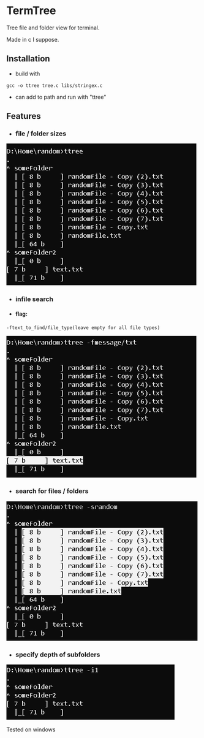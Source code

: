 # TermTree
Tree file and folder view for terminal.

Made in c I suppose. 

## Installation
* build with 
```
gcc -o ttree tree.c libs/stringex.c
```
* can add to path and run with "ttree"

## Features
* ### file / folder sizes

![Alt text](https://github.com/bendikMichal/termtree/blob/images/ttree01.PNG)


* ### infile search
* #### flag:

```
-ftext_to_find/file_type(leave empty for all file types)
```
![Alt text](https://github.com/bendikMichal/termtree/blob/images/ttree04.PNG)


* ### search for files / folders

![Alt text](https://github.com/bendikMichal/termtree/blob/images/ttree02.PNG)


* ### specify depth of subfolders

![Alt text](https://github.com/bendikMichal/termtree/blob/images/ttree03.PNG)


Tested on windows
